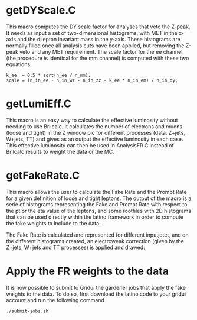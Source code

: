 # getDYScale.C

This macro computes the DY scale factor for analyses that veto the Z-peak. It
needs as input a set of two-dimensional histograms, with MET in the x-axis and
the dilepton invariant mass in the y-axis. These histograms are normally filled
once all analysis cuts have been applied, but removing the Z-peak veto and any
MET requirement. The scale factor for the ee channel (the procedure is identical
for the mm channel) is computed with these two equations.

    k_ee  = 0.5 * sqrt(n_ee / n_mm);
    scale = (n_in_ee - n_in_wz - n_in_zz - k_ee * n_in_em) / n_in_dy;

# getLumiEff.C

This macro is an easy way to calculate the effective luminosity without needing to
use Brilcalc. It calculates the number of electrons and muons (loose and tight) in
the Z window pic for different processes (data, Z+jets, W+jets, TT) and gives as an
output the effective luminosity in each case. This effective luminosity can then be 
used in AnalysisFR.C instead of Brilcalc results to weight the data or the MC.

# getFakeRate.C

This macro allows the user to calculate the Fake Rate and the Prompt Rate for a given
definition of loose and tight leptons. The output of the macro is a serie of histograms
representing the Fake and Prompt Rate with respect to the pt or the eta value of the
leptons, and some rootfiles with 2D histograms that can be used directly within the 
latino framework in order to compute the fake weights to include to the data. 

The Fake Rate is calculated and represented for different inputjetet, and on the
different histograms created, an electroweak correction (given by the Z+jets, W+jets
and TT processes) is applied and drawed. 

# Apply the FR weights to the data

It is now possible to submit to Gridui the gardener jobs that apply the fake weights
to the data. To do so, first download the latino code to your gridui account and
run the following command

    ./submit-jobs.sh

